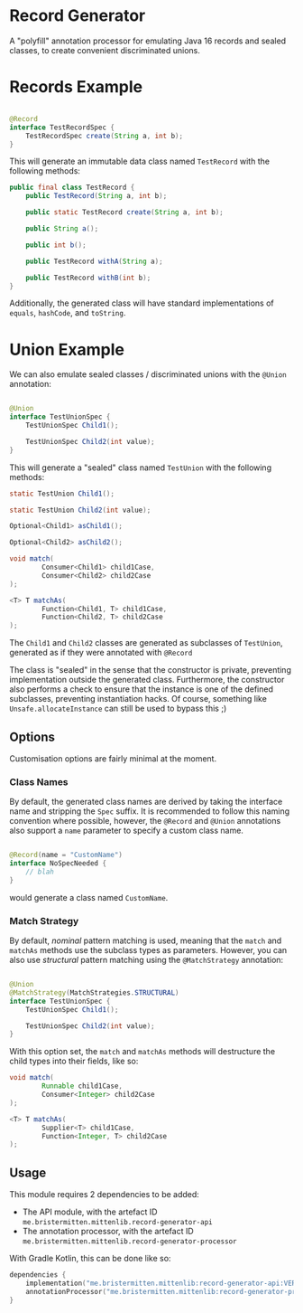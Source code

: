 # Record Generator

A "polyfill" annotation processor for emulating Java 16 records and sealed classes, to create convenient discriminated
unions.

# Records Example

```java

@Record
interface TestRecordSpec {
    TestRecordSpec create(String a, int b);
}
```

This will generate an immutable data class named `TestRecord` with the following methods:

```java
public final class TestRecord {
    public TestRecord(String a, int b);

    public static TestRecord create(String a, int b);

    public String a();

    public int b();

    public TestRecord withA(String a);

    public TestRecord withB(int b);
}
```

Additionally, the generated class will have standard implementations of `equals`, `hashCode`, and `toString`.

# Union Example

We can also emulate sealed classes / discriminated unions with the `@Union` annotation:

```java

@Union
interface TestUnionSpec {
    TestUnionSpec Child1();

    TestUnionSpec Child2(int value);
}
```

This will generate a "sealed" class named `TestUnion` with the following methods:

```java
static TestUnion Child1();

static TestUnion Child2(int value);

Optional<Child1> asChild1();

Optional<Child2> asChild2();

void match(
        Consumer<Child1> child1Case,
        Consumer<Child2> child2Case
);

<T> T matchAs(
        Function<Child1, T> child1Case,
        Function<Child2, T> child2Case
);
```

The `Child1` and `Child2` classes are generated as subclasses of `TestUnion`, generated as if they were annotated with
`@Record`

The class is "sealed" in the sense that the constructor is private, preventing implementation outside the generated
class.
Furthermore, the constructor also performs a check to ensure that the instance is one of the defined subclasses,
preventing instantiation hacks. Of course, something like `Unsafe.allocateInstance` can still be used to bypass this ;)

## Options

Customisation options are fairly minimal at the moment.

### Class Names

By default, the generated class names are derived by taking the interface name and stripping the `Spec` suffix.
It is recommended to follow this naming convention where possible, however, the `@Record` and `@Union` annotations
also support a `name` parameter to specify a custom class name.

```java

@Record(name = "CustomName")
interface NoSpecNeeded {
    // blah
}
```

would generate a class named `CustomName`.

### Match Strategy

By default, _nominal_ pattern matching is used, meaning that the `match` and `matchAs` methods use the subclass
types as parameters. However, you can also use _structural_ pattern matching using the `@MatchStrategy` annotation:

```java

@Union
@MatchStrategy(MatchStrategies.STRUCTURAL)
interface TestUnionSpec {
    TestUnionSpec Child1();

    TestUnionSpec Child2(int value);
}
```

With this option set, the `match` and `matchAs` methods will destructure the child types into their fields, like so:

```java
void match(
        Runnable child1Case,
        Consumer<Integer> child2Case
);

<T> T matchAs(
        Supplier<T> child1Case,
        Function<Integer, T> child2Case
);
```

## Usage

This module requires 2 dependencies to be added:

- The API module, with the artefact ID `me.bristermitten.mittenlib.record-generator-api`
- The annotation processor, with the artefact ID `me.bristermitten.mittenlib.record-generator-processor`

With Gradle Kotlin, this can be done like so:

```kotlin
dependencies {
	implementation("me.bristermitten.mittenlib:record-generator-api:VERSION")
	annotationProcessor("me.bristermitten.mittenlib:record-generator-processor:VERSION")
}
```

